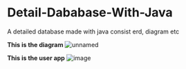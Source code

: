 # Detail-Dababase-With-Java
A detailed database made with java consist erd, diagram etc


**This is the diagram**
![unnamed](https://user-images.githubusercontent.com/58659139/212806020-48516ae4-b9ca-4c01-87f0-371c70abcdb2.png)

**This is the user app**
![image](https://user-images.githubusercontent.com/58659139/227773831-ef9a8cbb-1d5c-4167-a63d-82021d0b9753.png)

